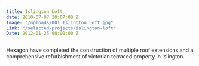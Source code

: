 ```yaml
---
title: Islington Loft
date: 2010-07-07 20:07:00 Z
Image: "/uploads/001_Islington_Loft.jpg"
Link: "/selected-projects/islington-loft"
Date: 2012-01-25 00:00:00 Z
---
```


Hexagon have completed the construction of multiple roof extensions and a comprehensive refurbishment of victorian terraced property in Islington.
